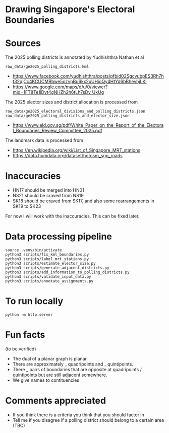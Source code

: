 # Drawing Singapore's Electoral Boundaries



# Sources

The 2025 polling districts is annotated by Yudhishthra Nathan et al

`raw_data/ge2025_polling_districts.kml`

- https://www.facebook.com/yudhishthra/posts/pfbid02SgcvubpES3Rh7ht32qjCc4KCUCMRbwe5ozvpBu6kx2uUHioQy4HtYd6bBhevhjLKl
- https://www.google.com/maps/d/u/0/viewer?mid=1FT8Te1iDvt4gNHZh2h6tLh7sDv_UkUg


The 2025 elector sizes and district allocation is processed from

`raw_data/ge2025_electoral_divisions_and_polling_districts.json`
`raw_data/ge2025_polling_districts_and_elector_size.json`

- https://www.eld.gov.sg/pdf/White_Paper_on_the_Report_of_the_Electoral_Boundaries_Review_Committee_2025.pdf


The landmark data is processed from

- https://en.wikipedia.org/wiki/List_of_Singapore_MRT_stations
- https://data.humdata.org/dataset/hotosm_sgp_roads


# Inaccuracies

- HN17 should be merged into HN01
- NS21 should be craved from NS19
- SK18 should be craved from SK17, and also some rearrangements in SK19 to SK23

For now I will work with the inaccuracies. This can be fixed later.


# Data processing pipeline

```
source .venv/bin/activate
python3 scripts/fix_kml_boundaries.py
python3 scripts/label_mrt_stations.py
python3 scripts/estimate_elector_size.py
python3 scripts/generate_adjacent_districts.py
python3 scripts/add_information_to_polling_districts.py
python3 scripts/validate_input_data.py
python3 scripts/annotate_assignments.py
```


# To run locally

```
python -m http.server
```


# Fun facts

(to be verified)

- The dual of a planar graph is planar.
- There are approximately _ quadripoints and _ quintipoints.
- There _ pairs of boundaries that are opposite at quadripoints / quintipoints but are still adjacent somewhere.
- We give names to contituencies


# Comments appreciated

- If you think there is a criteria you think that you should factor in
- Tell me if you disagree if a polling district should belong to a certain area (TBC)
